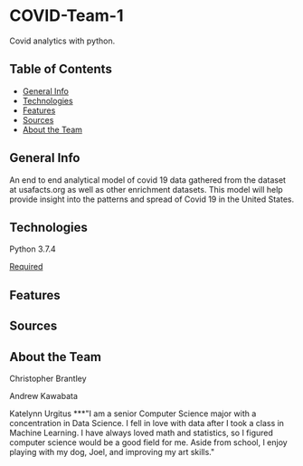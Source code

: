 # COVID-Team-1
Covid analytics with python.

## Table of Contents
* [General Info](#General-info)
* [Technologies](#technologies)
* [Features](#features)
* [Sources](#sources)
* [About the Team](#About-the-Team)

## General Info
An end to end analytical model of covid 19 data gathered from the dataset at usafacts.org as well as other enrichment datasets. This model will help provide insight into the patterns and spread of Covid 19 in the United States.

## Technologies
Python 3.7.4

[Required](requirements.txt)

## Features

## Sources

## About the Team
Christopher Brantley

Andrew Kawabata

Katelynn Urgitus
***"I am a senior Computer Science major with a concentration in Data Science. I fell in love with data after I took a class in Machine Learning. I have always loved math and statistics, so I figured computer science would be a good field for me. Aside from school, I enjoy playing with my dog, Joel, and improving my art skills."
